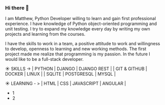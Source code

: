 ### Hi there 👋

I am Matthew, Python Developer willing to learn and gain first professional experience. 
I have knowledge of Python object-oriented programming and unit testing. 
I try to expand my knowledge every day by writing my own projects and learning from the courses.

I have the skills to work in a team, a positive attitude to work and willingness to develop, openness to learning and new working methods.
The first project made me realize that programming is my passion. In the future I would like to be a full-stack developer.

:sunny: SKILLS -> 
| PYTHON | DJANGO | DJANGO REST | 
| GIT & GITHUB | DOCKER | LINUX |
| SQLITE | POSTGRESQL | MYSQL |

:sunny: LEARNING - >
| HTML | CSS | JAVASCRIPT | ANGULAR |
<ul>
  <li> 1
  <li> 2
 
